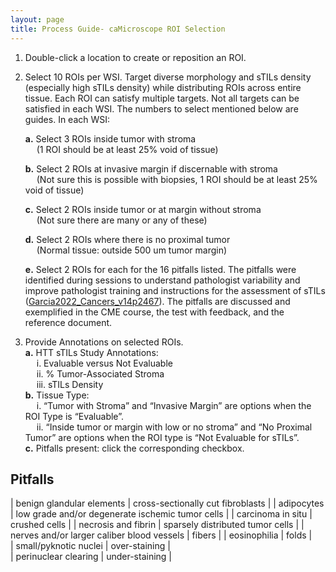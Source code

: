 ```yaml
---
layout: page
title: Process Guide- caMicroscope ROI Selection
---
```


1.	Double-click a location to create or reposition an ROI.  
2.	Select 10 ROIs per WSI. Target diverse morphology and sTILs density (especially high sTILs density) while distributing ROIs across entire tissue. Each ROI can satisfy multiple targets. Not all targets can be satisfied in each WSI. The numbers to select mentioned below are guides. In each WSI:  

    **a.**	Select 3 ROIs inside tumor with stroma  
        &emsp; (1 ROI should be at least 25% void of tissue)  

    **b.**	Select 2 ROIs at invasive margin if discernable with stroma  
        &emsp; (Not sure this is possible with biopsies, 1 ROI should be at least 25% void of tissue)  

    **c.**	Select 2 ROIs inside tumor or at margin without stroma  
        &emsp; (Not sure there are many or any of these)  

    **d.**	Select 2 ROIs where there is no proximal tumor  
        &emsp; (Normal tissue: outside 500 um tumor margin)  

    **e.**	Select 2 ROIs for each for the 16 pitfalls listed. The pitfalls were identified during sessions to understand pathologist variability and improve pathologist training and instructions for the assessment of sTILs ([Garcia2022_Cancers_v14p2467](https://www.mdpi.com/2072-6694/14/10/2467)). The pitfalls are discussed and exemplified in the CME course, the test with feedback, and the reference document.   

3.	Provide Annotations on selected ROIs.  
    **a.**	HTT sTILs Study Annotations:  
        &emsp; i.	Evaluable versus Not Evaluable  
        &emsp; ii.	% Tumor-Associated Stroma  
        &emsp; iii.	sTILs Density  
    **b.**	Tissue Type:  
        &emsp; i.	“Tumor with Stroma” and “Invasive Margin” are options when the ROI Type is “Evaluable”.  
        &emsp; ii.	“Inside tumor or margin with low or no stroma” and “No Proximal Tumor” are options when the ROI type is “Not Evaluable for sTILs”.  
    **c.**	Pitfalls present: click the corresponding checkbox.  

## Pitfalls

| benign glandular elements	| cross-sectionally cut fibroblasts | 
| adipocytes | low grade and/or degenerate ischemic tumor cells | 
| carcinoma in situ | crushed cells | 
| necrosis and fibrin | sparsely distributed tumor cells | 
| nerves and/or larger caliber blood vessels | fibers | 
| eosinophilia | folds |  
| small/pyknotic nuclei	| over-staining |  
| perinuclear clearing | under-staining | 

